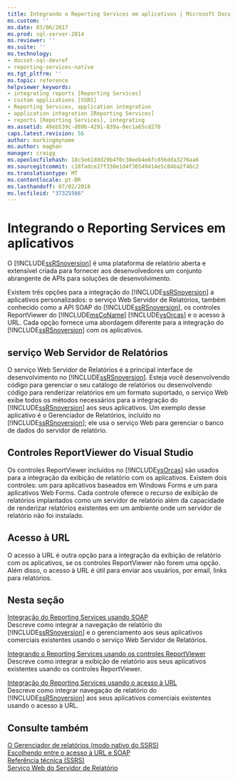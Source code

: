 ```yaml
---
title: Integrando o Reporting Services em aplicativos | Microsoft Docs
ms.custom: ''
ms.date: 03/06/2017
ms.prod: sql-server-2014
ms.reviewer: ''
ms.suite: ''
ms.technology:
- docset-sql-devref
- reporting-services-native
ms.tgt_pltfrm: ''
ms.topic: reference
helpviewer_keywords:
- integrating reports [Reporting Services]
- custom applications [SSRS]
- Reporting Services, application integration
- application integration [Reporting Services]
- reports [Reporting Services], integrating
ms.assetid: 49eb539c-d89b-4291-839a-0ec1a65cd270
caps.latest.revision: 56
author: markingmyname
ms.author: maghan
manager: craigg
ms.openlocfilehash: 18c5e61ddd29b4f0c30eeb4e6fc856dda3276aa6
ms.sourcegitcommit: c18fadce27f330e1d4f36549414e5c84ba2f46c2
ms.translationtype: MT
ms.contentlocale: pt-BR
ms.lasthandoff: 07/02/2018
ms.locfileid: "37325566"
---
```

# <a name="integrating-reporting-services-into-applications"></a>Integrando o Reporting Services em aplicativos
  O [!INCLUDE[ssRSnoversion](../../includes/ssrsnoversion-md.md)] é uma plataforma de relatório aberta e extensível criada para fornecer aos desenvolvedores um conjunto abrangente de APIs para soluções de desenvolvimento.  
  
 Existem três opções para a integração do [!INCLUDE[ssRSnoversion](../../includes/ssrsnoversion-md.md)] a aplicativos personalizados: o serviço Web Servidor de Relatórios, também conhecido como a API SOAP do [!INCLUDE[ssRSnoversion](../../includes/ssrsnoversion-md.md)], os controles ReportViewer do [!INCLUDE[msCoName](../../includes/msconame-md.md)] [!INCLUDE[vsOrcas](../../includes/vsorcas-md.md)] e o acesso à URL. Cada opção fornece uma abordagem diferente para a integração do [!INCLUDE[ssRSnoversion](../../includes/ssrsnoversion-md.md)] com os aplicativos.  
  
## <a name="report-server-web-service"></a>serviço Web Servidor de Relatórios  
 O serviço Web Servidor de Relatórios é a principal interface de desenvolvimento no [!INCLUDE[ssRSnoversion](../../includes/ssrsnoversion-md.md)]. Esteja você desenvolvendo código para gerenciar o seu catálogo de relatórios ou desenvolvendo código para renderizar relatórios em um formato suportado, o serviço Web exibe todos os métodos necessários para a integração do [!INCLUDE[ssRSnoversion](../../includes/ssrsnoversion-md.md)] aos seus aplicativos. Um exemplo desse aplicativo é o Gerenciador de Relatórios, incluído no [!INCLUDE[ssRSnoversion](../../includes/ssrsnoversion-md.md)]; ele usa o serviço Web para gerenciar o banco de dados do servidor de relatório.  
  
## <a name="reportviewer-controls-for-visual-studio"></a>Controles ReportViewer do Visual Studio  
 Os controles ReportViewer incluídos no [!INCLUDE[vsOrcas](../../includes/vsorcas-md.md)] são usados para a integração da exibição de relatório com os aplicativos. Existem dois controles: um para aplicativos baseados em Windows Forms e um para aplicativos Web Forms. Cada controle oferece o recurso de exibição de relatórios implantados como um servidor de relatório além da capacidade de renderizar relatórios existentes em um ambiente onde um servidor de relatório não foi instalado.  
  
## <a name="url-access"></a>Acesso à URL  
 O acesso à URL é outra opção para a integração da exibição de relatório com os aplicativos, se os controles ReportViewer não forem uma opção. Além disso, o acesso à URL é útil para enviar aos usuários, por email, links para relatórios.  
  
## <a name="in-this-section"></a>Nesta seção  
 [Integração do Reporting Services usando SOAP](../application-integration/integrating-reporting-services-using-soap.md)  
 Descreve como integrar a navegação de relatório do [!INCLUDE[ssRSnoversion](../../includes/ssrsnoversion-md.md)] e o gerenciamento aos seus aplicativos comerciais existentes usando o serviço Web Servidor de Relatórios.  
  
 [Integrando o Reporting Services usando os controles ReportViewer](../application-integration/integrating-reporting-services-using-reportviewer-controls.md)  
 Descreve como integrar a exibição de relatório aos seus aplicativos existentes usando os controles ReportViewer.  
  
 [Integração do Reporting Services usando o acesso à URL](../application-integration/integrating-reporting-services-using-url-access.md)  
 Descreve como integrar navegação de relatório do [!INCLUDE[ssRSnoversion](../../includes/ssrsnoversion-md.md)] aos seus aplicativos comerciais existentes usando o acesso à URL.  
  
## <a name="see-also"></a>Consulte também  
 [O Gerenciador de relatórios &#40;modo nativo do SSRS&#41;](../../../2014/reporting-services/report-manager-ssrs-native-mode.md)   
 [Escolhendo entre o acesso à URL e SOAP](../../../2014/reporting-services/application-integration/choosing-between-url-access-and-soap.md)   
 [Referência técnica &#40;SSRS&#41;](../../../2014/reporting-services/technical-reference-ssrs.md)   
 [Serviço Web do Servidor de Relatório](../report-server-web-service/report-server-web-service.md)  
  
  
